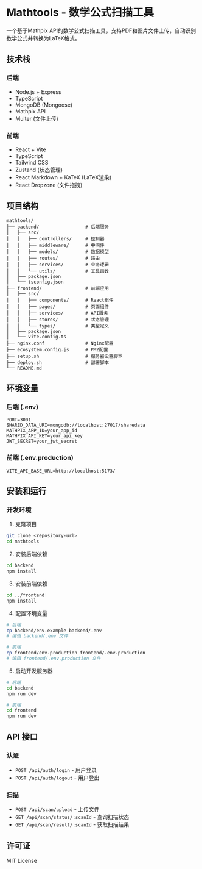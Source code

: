 # Mathtools - 数学公式扫描工具

一个基于Mathpix API的数学公式扫描工具，支持PDF和图片文件上传，自动识别数学公式并转换为LaTeX格式。

## 技术栈

### 后端
- Node.js + Express
- TypeScript
- MongoDB (Mongoose)
- Mathpix API
- Multer (文件上传)

### 前端
- React + Vite
- TypeScript
- Tailwind CSS
- Zustand (状态管理)
- React Markdown + KaTeX (LaTeX渲染)
- React Dropzone (文件拖拽)

## 项目结构

```
mathtools/
├── backend/                 # 后端服务
│   ├── src/
│   │   ├── controllers/     # 控制器
│   │   ├── middleware/      # 中间件
│   │   ├── models/          # 数据模型
│   │   ├── routes/          # 路由
│   │   ├── services/        # 业务逻辑
│   │   └── utils/           # 工具函数
│   ├── package.json
│   └── tsconfig.json
├── frontend/                # 前端应用
│   ├── src/
│   │   ├── components/      # React组件
│   │   ├── pages/           # 页面组件
│   │   ├── services/        # API服务
│   │   ├── stores/          # 状态管理
│   │   └── types/           # 类型定义
│   ├── package.json
│   └── vite.config.ts
├── nginx.conf               # Nginx配置
├── ecosystem.config.js      # PM2配置
├── setup.sh                 # 服务器设置脚本
├── deploy.sh                # 部署脚本
└── README.md
```

## 环境变量

### 后端 (.env)
```env
PORT=3001
SHARED_DATA_URI=mongodb://localhost:27017/sharedata
MATHPIX_APP_ID=your_app_id
MATHPIX_API_KEY=your_api_key
JWT_SECRET=your_jwt_secret
```

### 前端 (.env.production)
```env
VITE_API_BASE_URL=http://localhost:5173/
```

## 安装和运行

### 开发环境

1. 克隆项目
```bash
git clone <repository-url>
cd mathtools
```

2. 安装后端依赖
```bash
cd backend
npm install
```

3. 安装前端依赖
```bash
cd ../frontend
npm install
```

4. 配置环境变量
```bash
# 后端
cp backend/env.example backend/.env
# 编辑 backend/.env 文件

# 前端
cp frontend/env.production frontend/.env.production
# 编辑 frontend/.env.production 文件
```

5. 启动开发服务器
```bash
# 后端
cd backend
npm run dev

# 前端
cd frontend
npm run dev
```

## API 接口

### 认证
- `POST /api/auth/login` - 用户登录
- `POST /api/auth/logout` - 用户登出

### 扫描
- `POST /api/scan/upload` - 上传文件
- `GET /api/scan/status/:scanId` - 查询扫描状态
- `GET /api/scan/result/:scanId` - 获取扫描结果


## 许可证

MIT License
